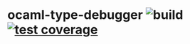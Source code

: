# ocaml-type-debugger ![build](https://github.com/tozarin/lambda/actions/workflows/act.yml/badge.svg) [![test coverage](https://coveralls.io/repos/github/Tozarin/ocaml-type-debugger/badge.svg?branch=main)](https://coveralls.io/github/Tozarin/ocaml-type-debugger?branch=main)
